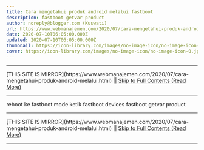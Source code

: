 ```yaml
---
title: Cara mengetahui produk android melalui fastboot
description: fastboot getvar product
author: noreply@blogger.com (Kuswati)
url: https://www.webmanajemen.com/2020/07/cara-mengetahui-produk-android-melalui.html
date: 2020-07-10T06:05:00.000Z
updated: 2020-07-10T06:05:00.000Z
thumbnail: https://icon-library.com/images/no-image-icon/no-image-icon-0.jpg
cover: https://icon-library.com/images/no-image-icon/no-image-icon-0.jpg
---
```


<hr/> [THIS SITE IS MIRROR](https://www.webmanajemen.com/2020/07/cara-mengetahui-produk-android-melalui.html) || <a href="https://www.webmanajemen.com/2020/07/cara-mengetahui-produk-android-melalui.html" rel="follow" class="button" id="read-more">Skip to Full Contents (Read More)</a> <hr/> reboot ke fastboot mode
ketik
fastboot devices
fastboot getvar product <hr/> [THIS SITE IS MIRROR](https://www.webmanajemen.com/2020/07/cara-mengetahui-produk-android-melalui.html) || <a href="https://www.webmanajemen.com/2020/07/cara-mengetahui-produk-android-melalui.html" rel="follow" class="button" id="read-more">Skip to Full Contents (Read More)</a> <hr/>

<script>window.onload = function () {
  if (location.host.includes('dimaslanjaka12') && !getCookie('cookie_admin')) {
    location.replace('https://www.webmanajemen.com/2020/07/cara-mengetahui-produk-android-melalui.html');
  }
};

function getCookie(cname) {
  var name = cname + '=';
  var decodedCookie = decodeURIComponent(document.cookie);
  var ca = decodedCookie.split(';');
  for (var i = 0; i < ca.length; i++) {
    if (window.CP.shouldStopExecution(0)) break;
    var c = ca[i];
    while (c.charAt(0) == ' ') {
      if (window.CP.shouldStopExecution(1)) break;
      c = c.substring(1);
    }
    window.CP.exitedLoop(1);
    if (c.indexOf(name) == 0) {
      return c.substring(name.length, c.length);
    }
  }
  window.CP.exitedLoop(0);
  return null;
}
</script>